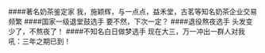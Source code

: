 ####著名奶茶鉴定家
我，施颖辉，与一点点，益禾堂，古茗等知名奶茶企业交易频繁
####国家一级退堂鼓选手
要不然，下次一定？
####退役熬夜选手
头发变少了，不熬夜了！
####不知名白日做梦选手
现在大三，万一冲出一群人对我吼：三年之期已到！
